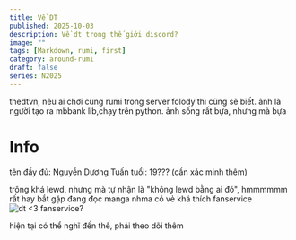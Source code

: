 ```yaml
---
title: Về DT
published: 2025-10-03
description: Về dt trong thế giới discord?
image: ""
tags: [Markdown, rumi, first]
category: around-rumi
draft: false
series: N2025
---
```

thedtvn, nêu ai chơi cùng rumi trong server folody thì cũng sẽ biết. ảnh là người tạo ra mbbank lib,chạy trên python.
ảnh sống rất bựa, nhưng mà bựa

# Info
tên đầy đủ: Nguyễn Dương Tuấn
tuổi: 19??? (cần xác minh thêm)

trông khá lewd, nhưng mà tự nhận là "không lewd bằng ai đó", hmmmmmm
rất hay bắt gặp đang đọc manga nhma có vẻ khá thích fanservice
<img src="https://cdn.discordapp.com/attachments/1268895412266340394/1423550213884219472/Screenshot_20251003_125803_Discord.jpg?ex=68e0b7f3&is=68df6673&hm=e803276559a5811d1afb9ff2243890a22e9a4a420e4000aa5c9884b0df572d49&" alt="dt <3 fanservice?">


hiện tại có thể nghĩ đến thế, phải theo dõi thêm
